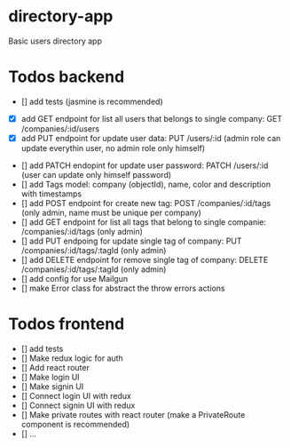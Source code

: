 # directory-app
Basic users directory app

# Todos backend

- [] add tests (jasmine is recommended)
- [x] add GET endpoint for list all users that belongs to single company: GET /companies/:id/users
- [x] add PUT endpoint for update user data: PUT /users/:id (admin role can update everythin user, no admin role only himself)
- [] add PATCH endopint for update user password: PATCH /users/:id (user can update only himself password)
- [] add Tags model: company (objectId), name, color and description with timestamps
- [] add POST endpoint for create new tag: POST /companies/:id/tags (only admin, name must be unique per company)
- [] add GET endpoint for list all tags that belong to single companie: /companies/:id/tags (only admin)
- [] add PUT endpoing for update single tag of company: PUT /companies/:id/tags/:tagId (only admin)
- [] add DELETE endpoint for remove single tag of company: DELETE /companies/:id/tags/:tagId (only admin)
- [] add config for use Mailgun
- [] make Error class for abstract the throw errors actions

# Todos frontend

- [] add tests
- [] Make redux logic for auth
- [] Add react router
- [] Make login UI
- [] Make signin UI
- [] Connect login UI with redux
- [] Connect signin UI with redux
- [] Make private routes with react router (make a PrivateRoute component is recommended)
- [] ...
